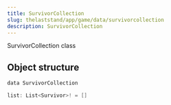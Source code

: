 ```yaml
---
title: SurvivorCollection
slug: thelaststand/app/game/data/survivorcollection
description: SurvivorCollection
---
```


SurvivorCollection class

## Object structure

```scala
data SurvivorCollection

list: List<Survivor>! = []

```
